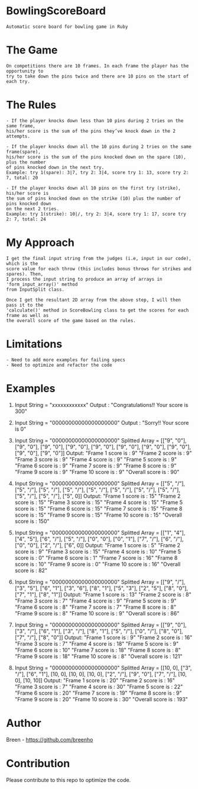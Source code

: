 # BowlingScoreBoard
	Automatic score board for bowling game in Ruby

# The Game
	On competitions there are 10 frames. In each frame the player has the opportunity to
	try to take down the pins twice and there are 10 pins on the start of each try.

# The Rules
	- If the player knocks down less than 10 pins during 2 tries on the same frame, 
	his/her score is the sum of the pins they’ve knock down in the 2 attempts.
	
	- If the player knocks down all the 10 pins during 2 tries on the same frame(spare), 
	his/her score is the sum of the pins knocked down on the spare (10), plus the number 
	of pins knocked down in the next try.
	Example: try 1(spare): 3|7, try 2: 3|4, score try 1: 13, score try 2: 7, total: 20
	
	- If the player knocks down all 10 pins on the first try (strike), his/her score is
	the sum of pins knocked down on the strike (10) plus the number of pins	knocked down 
	on the next 2 tries.
	Example: try 1(strike): 10|/, try 2: 3|4, score try 1: 17, score try 2: 7, total: 24

# My Approach
	I get the final input string from the judges (i.e, input in our code), which is the 
	score value for each throw (this includes bonus throws for strikes and spares). Then, 
	I process the input string to produce an array of arrays in 'form_input_array()' method 
	from InputSplit class.
	
	Once I get the resultant 2D array from the above step, I will then pass it to the 
	'calculate()' method in ScoreBowling class to get the scores for each frame as well as 
	the overall score of the game based on the rules.

# Limitations
	- Need to add more examples for failing specs
	- Need to optimize and refactor the code

# Examples
1) Input String = "xxxxxxxxxxxx"
Output : "Congratulations!! Your score is 300"

2) Input String = "00000000000000000000"
Output : "Sorry!! Your score is 0"

3) Input String = "00000000000000000000"
Splitted Array = [["9", "0"], ["9", "0"], ["9", "0"], ["9", "0"], ["9", "0"], ["9", "0"], ["9", "0"], ["9", "0"], ["9", "0"], ["9", "0"]]
Output:
"Frame 1 score is : 9"
"Frame 2 score is : 9"
"Frame 3 score is : 9"
"Frame 4 score is : 9"
"Frame 5 score is : 9"
"Frame 6 score is : 9"
"Frame 7 score is : 9"
"Frame 8 score is : 9"
"Frame 9 score is : 9"
"Frame 10 score is : 9"
"Overall score is : 90"

4) Input String = "00000000000000000000"
Splitted Array = [["5", "/"], ["5", "/"], ["5", "/"], ["5", "/"], ["5", "/"], ["5", "/"], ["5", "/"], ["5", "/"], ["5", "/"], ["5", "/"], ["5", 0]]
Output:
"Frame 1 score is : 15"
"Frame 2 score is : 15"
"Frame 3 score is : 15"
"Frame 4 score is : 15"
"Frame 5 score is : 15"
"Frame 6 score is : 15"
"Frame 7 score is : 15"
"Frame 8 score is : 15"
"Frame 9 score is : 15"
"Frame 10 score is : 15"
"Overall score is : 150"

5) Input String = "00000000000000000000"
Splitted Array = [["1", "4"], ["4", "5"], ["6", "/"], ["5", "/"], ["0", "0"], ["0", "1"], ["7", "/"], ["6", "/"], ["0", "0"], ["2", "/"], ["6", 0]]
Output:
"Frame 1 score is : 5"
"Frame 2 score is : 9"
"Frame 3 score is : 15"
"Frame 4 score is : 10"
"Frame 5 score is : 0"
"Frame 6 score is : 1"
"Frame 7 score is : 16"
"Frame 8 score is : 10"
"Frame 9 score is : 0"
"Frame 10 score is : 16"
"Overall score is : 82"

6) Input String = "00000000000000000000"
Splitted Array = [["9", "/"], ["3", "5"], ["6", "1"], ["3", "6"], ["8", "1"], ["5", "3"], ["2", "5"], ["8", "0"], ["7", "1"], ["8", "1"]]
Output:
"Frame 1 score is : 13"
"Frame 2 score is : 8"
"Frame 3 score is : 7"
"Frame 4 score is : 9"
"Frame 5 score is : 9"
"Frame 6 score is : 8"
"Frame 7 score is : 7"
"Frame 8 score is : 8"
"Frame 9 score is : 8"
"Frame 10 score is : 9"
"Overall score is : 86"

7) Input String = "00000000000000000000"
Splitted Array = [["9", "0"], ["3", "/"], ["6", "1"], ["3", "/"], ["8", "1"], ["5", "/"], ["0", "/"], ["8", "0"], ["7", "/"], ["8", "0"]]
Output:
"Frame 1 score is : 9"
"Frame 2 score is : 16"
"Frame 3 score is : 7"
"Frame 4 score is : 18"
"Frame 5 score is : 9"
"Frame 6 score is : 10"
"Frame 7 score is : 18"
"Frame 8 score is : 8"
"Frame 9 score is : 18"
"Frame 10 score is : 8"
"Overall score is : 121"

8) Input String = "00000000000000000000"
Splitted Array = [[10, 0], ["3", "/"], ["6", "1"], [10, 0], [10, 0], [10, 0], ["2", "/"], ["9", "0"], ["7", "/"], [10, 0], [10, 10]]
Output:
"Frame 1 score is : 20"
"Frame 2 score is : 16"
"Frame 3 score is : 7"
"Frame 4 score is : 30"
"Frame 5 score is : 22"
"Frame 6 score is : 20"
"Frame 7 score is : 19"
"Frame 8 score is : 9"
"Frame 9 score is : 20"
"Frame 10 score is : 30"
"Overall score is : 193"

# Author
Breen - https://github.com/breenho

# Contribution
Please contribute to this repo to optimize the code.